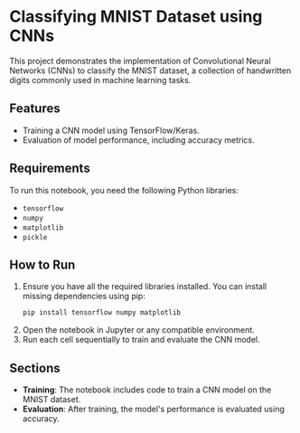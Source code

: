 # Classifying MNIST Dataset using CNNs

This project demonstrates the implementation of Convolutional Neural Networks (CNNs) to classify the MNIST dataset, a collection of handwritten digits commonly used in machine learning tasks.

## Features
- Training a CNN model using TensorFlow/Keras.
- Evaluation of model performance, including accuracy metrics.

## Requirements
To run this notebook, you need the following Python libraries:
- `tensorflow`
- `numpy`
- `matplotlib`
- `pickle`

## How to Run
1. Ensure you have all the required libraries installed. You can install missing dependencies using pip:
   ```bash
   pip install tensorflow numpy matplotlib
   ```
2. Open the notebook in Jupyter or any compatible environment.
3. Run each cell sequentially to train and evaluate the CNN model.

## Sections
- **Training**: The notebook includes code to train a CNN model on the MNIST dataset.
- **Evaluation**: After training, the model's performance is evaluated using accuracy.
